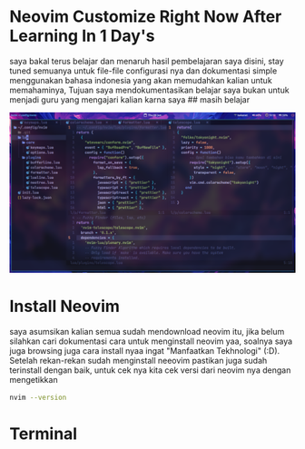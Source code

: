# Neovim Customize Right Now After Learning In 1 Day's

saya bakal terus belajar dan menaruh hasil pembelajaran saya disini, stay tuned semuanya untuk file-file configurasi nya dan dokumentasi simple menggunakan bahasa indonesia yang akan memudahkan kalian untuk memahaminya, Tujuan saya mendokumentasikan belajar saya bukan untuk menjadi guru yang mengajari kalian karna saya ## masih belajar 

![image alt](https://github.com/firghiazhim/nvim/blob/ddf64008d69a2f30f45274668491c34be8e31287/screenshot_2025-06-12_19%3A19%3A08_000.png)

# Install Neovim 
saya asumsikan kalian semua sudah mendownload neovim itu, jika belum silahkan cari dokumentasi cara untuk menginstall neovim yaa, soalnya saya juga browsing juga cara install nyaa ingat "Manfaatkan Tekhnologi" (:D). Setelah rekan-rekan sudah menginstall neeovim pastikan juga sudah terinstall dengan baik, untuk cek nya kita cek versi dari neovim nya dengan mengetikkan 
```bash
nvim --version
```


# Terminal

